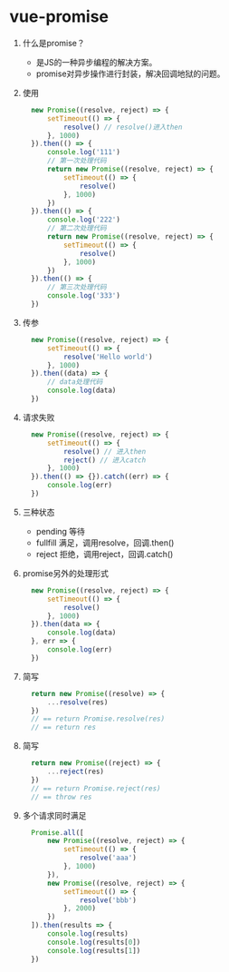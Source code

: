 # vue-promise

1. 什么是promise？

    + 是JS的一种异步编程的解决方案。
    + promise对异步操作进行封装，解决回调地狱的问题。

2. 使用

    ``` javascript
      new Promise((resolve, reject) => {
          setTimeout(() => {
              resolve() // resolve()进入then
          }, 1000)
      }).then(() => {
          console.log('111')
          // 第一次处理代码
          return new Promise((resolve, reject) => {
              setTimeout(() => {
                  resolve()
              }, 1000)
          })
      }).then(() => {
          console.log('222')
          // 第二次处理代码
          return new Promise((resolve, reject) => {
              setTimeout(() => {
                  resolve()
              }, 1000)
          })
      }).then(() => {
          // 第三次处理代码
          console.log('333')
      })
    ```

3. 传参
  
    ``` javascript
      new Promise((resolve, reject) => {
          setTimeout(() => {
              resolve('Hello world')
          }, 1000)
      }).then((data) => {
          // data处理代码
          console.log(data)
      })
    ```

4. 请求失败

    ``` javascript
      new Promise((resolve, reject) => {
          setTimeout(() => {
              resolve() // 进入then
              reject() // 进入catch
          }, 1000)
      }).then(() => {}).catch((err) => {
          console.log(err)
      })
    ```

5. 三种状态

    + pending 等待
    + fullfill 满足，调用resolve，回调.then()
    + reject 拒绝，调用reject，回调.catch()

6. promise另外的处理形式

    ``` javascript
      new Promise((resolve, reject) => {
          setTimeout(() => {
              resolve()
          }, 1000)
      }).then(data => {
          console.log(data)
      }, err => {
          console.log(err)
      })
    ```

7. 简写

    ``` javascript
      return new Promise((resolve) => {
          ...resolve(res)
      })
      // == return Promise.resolve(res)
      // == return res
    ```

8. 简写

    ``` javascript
      return new Promise((reject) => {
          ...reject(res)
      })
      // == return Promise.reject(res)
      // == throw res
    ```

9. 多个请求同时满足

    ``` javascript
      Promise.all([
          new Promise((resolve, reject) => {
              setTimeout(() => {
                  resolve('aaa')
              }, 1000)
          }),
          new Promise((resolve, reject) => {
              setTimeout(() => {
                  resolve('bbb')
              }, 2000)
          })
      ]).then(results => {
          console.log(results)
          console.log(results[0])
          console.log(results[1])
      })
    ```
